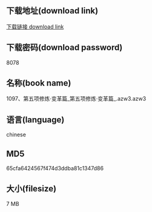 ## 下载地址(download link)
[下载链接 download link](https://voluble-croquembouche-d321dc.netlify.app/?s=1097%E3%80%81%E7%AC%AC%E4%BA%94%E9%A1%B9%E4%BF%AE%E7%82%BC%C2%B7%E5%8F%98%E9%9D%A9%E7%AF%87_%E7%AC%AC%E4%BA%94%E9%A1%B9%E4%BF%AE%E7%82%BC%C2%B7%E5%8F%98%E9%9D%A9%E7%AF%87_.azw3)

## 下载密码(download password)
8078

## 名称(book name)
1097、第五项修炼·变革篇_第五项修炼·变革篇_.azw3.azw3

## 语言(language)
chinese

## MD5
65cfa6424567f474d3ddba81c1347d86

## 大小(filesize)
7 MB
